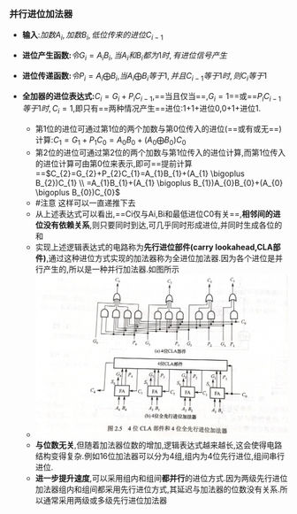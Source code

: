### 并行进位加法器

- **输入**:$加数A_{i},加数B_{i},低位传来的进位C_{i-1}$

- **进位产生函数:**$令G_{i}=A_{i}B_{i},当A_{i}和B_{i}都为1时,有进位信号产生$
- **进位传递函数:**$令P_{i}=A_{i}\bigoplus B_{i}$,$当A_{i}\bigoplus B_{i}等于1,并且C_{i-1}等于1时,则C_{i}等于1$
- **全加器的进位表达式:**$C_{i}=G_{i}+P_{i}C_{i-1}$,==当且仅当==,$G_{i}=1$==或==$P_{i}C_{i-1}等于1时,C_{i}=1$,即只有==两种情况产生==进位:1+1+进位0,0+1+进位1.
  - 第1位的进位可通过第1位的两个加数与第0位传入的进位(==或有或无==)计算:$C_{1}=G_{1}+P_{1}C_{0}=A_{0}B_{0}+(A_{0} \bigoplus B_{0})C_{0}$
  - 第2位的进位可通过第2位的两个加数与第1位传入的进位计算,而第1位传入的进位计算可由第0位来表示,即可==提前计算==$C_{2}=G_{2}+P_{2}C_{1}=A_{1}B_{1}+(A_{1} \bigoplus B_{2})C_{1} \\ =A_{1}B_{1}+(A_{1} \bigoplus B_{1})A_{0}B_{0}+(A_{0} \bigoplus B_{0})C_{0}$
  - #注意 这样可以一直递推下去
  - 从上述表达式可以看出,==Ci仅与Ai,Bi和最低进位C0有关==,**相邻间的进位没有依赖关系**,则只要同时到达,可几乎同时形成进位,并同时生成各位的和
  - 实现上述逻辑表达式的电路称为**先行进位部件(carry lookahead,CLA部件)**,通过这种进位方式实现的加法器称为全进位加法器.因为各个进位是并行产生的,所以是一种并行加法器.如图所示
  - ![IMG_20220812_204829](%E8%BF%90%E7%AE%97%E6%96%B9%E6%B3%95%E4%B8%8E%E8%BF%90%E7%AE%97%E7%94%B5%E8%B7%AF.assets/IMG_20220812_204829.jpg)
  - **与位数无关**,但随着加法器位数的增加,逻辑表达式越来越长,这会使得电路结构变得复杂.例如16位加法器可以分为4组,组内为4位先行进位,组间串行进位.
  - **进一步提升速度**,可以采用组内和组间**都并行**的进位方式.因为两级先行进位加法器组内和组间都采用先行进位方式,其延迟与加法器的位数没有关系.所以通常采用两级或多级先行进位加法器